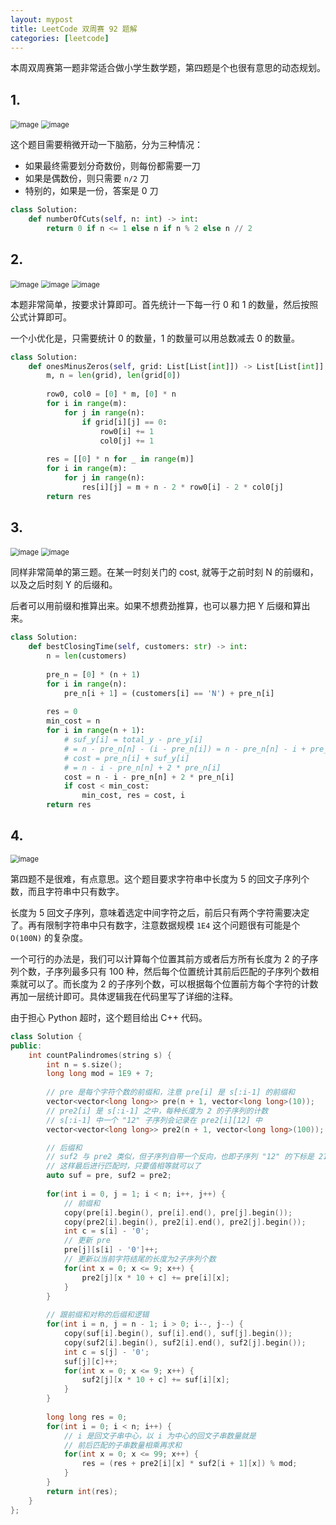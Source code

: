 ```yaml
---
layout: mypost
title: LeetCode 双周赛 92 题解
categories: [leetcode]
---
```


本周双周赛第一题非常适合做小学生数学题，第四题是个也很有意思的动态规划。

## 1.

<img src="../../posts/2022-leetcode/lc-bwk-92-p1-1.png" alt="image" style="zoom:80%;" />
<img src="../../posts/2022-leetcode/lc-bwk-92-p1-2.png" alt="image" style="zoom:80%;" />

这个题目需要稍微开动一下脑筋，分为三种情况：

- 如果最终需要划分奇数份，则每份都需要一刀
- 如果是偶数份，则只需要 `n/2` 刀
- 特别的，如果是一份，答案是 0 刀

```py
class Solution:
    def numberOfCuts(self, n: int) -> int:
        return 0 if n <= 1 else n if n % 2 else n // 2
```

## 2.

<img src="../../posts/2022-leetcode/lc-bwk-92-p2-1.png" alt="image" style="zoom:80%;" />
<img src="../../posts/2022-leetcode/lc-bwk-92-p2-2.png" alt="image" style="zoom:80%;" />
<img src="../../posts/2022-leetcode/lc-bwk-92-p2-3.png" alt="image" style="zoom:80%;" />

本题非常简单，按要求计算即可。首先统计一下每一行 0 和 1 的数量，然后按照公式计算即可。

一个小优化是，只需要统计 0 的数量，1 的数量可以用总数减去 0 的数量。

```py
class Solution:
    def onesMinusZeros(self, grid: List[List[int]]) -> List[List[int]]:
        m, n = len(grid), len(grid[0])
        
        row0, col0 = [0] * m, [0] * n
        for i in range(m):
            for j in range(n):
                if grid[i][j] == 0:
                    row0[i] += 1
                    col0[j] += 1
        
        res = [[0] * n for _ in range(m)]
        for i in range(m):
            for j in range(n):
                res[i][j] = m + n - 2 * row0[i] - 2 * col0[j]
        return res
```

## 3.

<img src="../../posts/2022-leetcode/lc-bwk-92-p3-1.png" alt="image" style="zoom:80%;" />
<img src="../../posts/2022-leetcode/lc-bwk-92-p3-2.png" alt="image" style="zoom:80%;" />

同样非常简单的第三题。在某一时刻关门的 cost, 就等于之前时刻 N 的前缀和，以及之后时刻 Y 的后缀和。

后者可以用前缀和推算出来。如果不想费劲推算，也可以暴力把 Y 后缀和算出来。

```py
class Solution:
    def bestClosingTime(self, customers: str) -> int:
        n = len(customers)
        
        pre_n = [0] * (n + 1)
        for i in range(n):
            pre_n[i + 1] = (customers[i] == 'N') + pre_n[i]
        
        res = 0
        min_cost = n
        for i in range(n + 1):
            # suf_y[i] = total_y - pre_y[i]
            # = n - pre_n[n] - (i - pre_n[i]) = n - pre_n[n] - i + pre_n[i]
            # cost = pre_n[i] + suf_y[i]
            # = n - i - pre_n[n] + 2 * pre_n[i]
            cost = n - i - pre_n[n] + 2 * pre_n[i]
            if cost < min_cost:
                min_cost, res = cost, i
        return res
```

## 4.

<img src="../../posts/2022-leetcode/lc-bwk-92-p4.png" alt="image" style="zoom:80%;" />

第四题不是很难，有点意思。这个题目要求字符串中长度为 5 的回文子序列个数，而且字符串中只有数字。

长度为 5 回文子序列，意味着选定中间字符之后，前后只有两个字符需要决定了。再有限制字符串中只有数字，注意数据规模 `1E4` 这个问题很有可能是个 `O(100N)` 的复杂度。

一个可行的办法是，我们可以计算每个位置其前方或者后方所有长度为 2 的子序列个数，子序列最多只有 100 种，然后每个位置统计其前后匹配的子序列个数相乘就可以了。而长度为 2 的子序列个数，可以根据每个位置前方每个字符的计数再加一层统计即可。具体逻辑我在代码里写了详细的注释。

由于担心 Python 超时，这个题目给出 C++ 代码。

```cpp
class Solution {
public:
    int countPalindromes(string s) {
        int n = s.size();
        long long mod = 1E9 + 7;
        
        // pre 是每个字符个数的前缀和，注意 pre[i] 是 s[:i-1] 的前缀和
        vector<vector<long long>> pre(n + 1, vector<long long>(10));
        // pre2[i] 是 s[:i-1] 之中，每种长度为 2 的子序列的计数
        // s[:i-1] 中一个 "12" 子序列会记录在 pre2[i][12] 中
        vector<vector<long long>> pre2(n + 1, vector<long long>(100));

        // 后缀和
        // suf2 与 pre2 类似，但子序列自带一个反向，也即子序列 "12" 的下标是 21
        // 这样最后进行匹配时，只要值相等就可以了
        auto suf = pre, suf2 = pre2;
        
        for(int i = 0, j = 1; i < n; i++, j++) {
            // 前缀和
            copy(pre[i].begin(), pre[i].end(), pre[j].begin());
            copy(pre2[i].begin(), pre2[i].end(), pre2[j].begin());
            int c = s[i] - '0';
            // 更新 pre
            pre[j][s[i] - '0']++;
            // 更新以当前字符结尾的长度为2子序列个数
            for(int x = 0; x <= 9; x++) {
                pre2[j][x * 10 + c] += pre[i][x];
            }
        }
        
        // 跟前缀和对称的后缀和逻辑
        for(int i = n, j = n - 1; i > 0; i--, j--) {
            copy(suf[i].begin(), suf[i].end(), suf[j].begin());
            copy(suf2[i].begin(), suf2[i].end(), suf2[j].begin());
            int c = s[j] - '0';
            suf[j][c]++;
            for(int x = 0; x <= 9; x++) {
                suf2[j][x * 10 + c] += suf[i][x];
            }
        }
        
        long long res = 0;
        for(int i = 0; i < n; i++) {
            // i 是回文子串中心，以 i 为中心的回文子串数量就是
            // 前后匹配的子串数量相乘再求和
            for(int x = 0; x <= 99; x++) {
                res = (res + pre2[i][x] * suf2[i + 1][x]) % mod;
            }
        }
        return int(res);
    }
};
```
